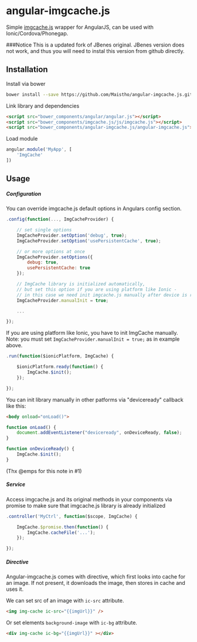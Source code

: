 angular-imgcache.js
================

Simple [imgcache.js](https://github.com/chrisben/imgcache.js) wrapper for AngularJS, can be used with Ionic/Cordova/Phonegap.

###Notice
This is a updated fork of JBenes original. JBenes version does not work, and thus you will need to instal this version
from github directly.

## Installation

Install via bower

```sh
bower install --save https://github.com/Maistho/angular-imgcache.js.git#1.0.0
```

Link library and dependencies

```html
<script src="bower_components/angular/angular.js"></script>
<script src="bower_components/imgcache.js/js/imgcache.js"></script>
<script src="bower_components/angular-imgcache.js/angular-imgcache.js"></script>
```

Load module

```javascript
angular.module('MyApp', [
    'ImgCache'
])
```

## Usage

##### Configuration

You can override imgcache.js default options in Angulars config section.

```javascript
.config(function(..., ImgCacheProvider) {

    // set single options
    ImgCacheProvider.setOption('debug', true);
    ImgCacheProvider.setOption('usePersistentCache', true);

    // or more options at once
    ImgCacheProvider.setOptions({
        debug: true,
        usePersistentCache: true
    });

    // ImgCache library is initialized automatically,
    // but set this option if you are using platform like Ionic -
    // in this case we need init imgcache.js manually after device is ready
    ImgCacheProvider.manualInit = true;

    ...

});
```

If you are using platform like Ionic, you have to init ImgCache manually.
Note: you must set `ImgCacheProvider.manualInit = true;` as in example above.

```javascript
.run(function($ionicPlatform, ImgCache) {

    $ionicPlatform.ready(function() {
        ImgCache.$init();
    });

});
```

You can init library manually in other patforms via "deviceready" callback like this:

```html
<body onload="onLoad()">
```

```javascript
function onLoad() {
    document.addEventListener("deviceready", onDeviceReady, false);
}

function onDeviceReady() {
    ImgCache.$init();
}
```

(Thx @emps for this note in #1)

##### Service

Access imgcache.js and its original methods in your components via promise to make sure that imgcache.js library is already initialized

```javascript
.controller('MyCtrl', function($scope, ImgCache) {

    ImgCache.$promise.then(function() {
        ImgCache.cacheFile('...');
    });

});
```

##### Directive

Angular-imgcache.js comes with directive, which first looks into cache for an image. If not present, it downloads the image, then stores in cache and uses it.

We can set src of an image with `ic-src` attribute.

```html
<img img-cache ic-src="{{imgUrl}}" />
```

Or set elements `background-image` with `ic-bg` attribute.

```html
<div img-cache ic-bg="{{imgUrl}}" ></div>
```
